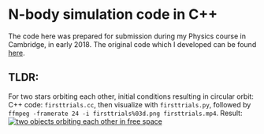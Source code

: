 # N-body simulation code in C++

The code here was prepared for submission during my Physics course in Cambridge, in early 2018. The original code which I developed can be found [here](https://www.hep.phy.cam.ac.uk/lester/teaching/Computing2017/www.inference.phy.cam.ac.uk/teaching/comput/C++/solutions/planet2/index.shtml).

## TLDR:
For two stars orbiting each other, initial conditions resulting in circular orbit:
C++ code: `firsttrials.cc`, then visualize with `firsttrials.py`, followed by `ffmpeg -framerate 24 -i firsttrials%03d.png firsttrials.mp4`. Result:
[![two objects orbiting each other in free space](http://img.youtube.com/vi/Ae64xR4Mvaw/0.jpg)](http://www.youtube.com/watch?v=Ae64xR4Mvaw)




